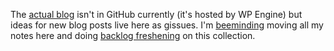 The 
[actual blog](https://blog.beeminder.com "Beeminder blog!") 
isn't in GitHub currently (it's hosted by WP Engine) but ideas for new blog posts live here as gissues.
I'm [beeminding](https://www.beeminder.com/d/freshblog "Danny's Beeminder goal for curating the collection of blog post drafts and notes")
moving all my notes here and doing 
[backlog freshening](https://blog.beeminder.com/freshen/ "Nerd version; see also the sequel post")
on this collection.
